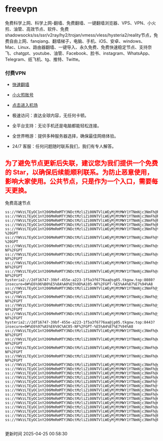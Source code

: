 # freevpn

免费科学上网、科学上网-翻墙、免费翻墙、一键翻墙浏览器、VPS、VPN、小火煎、油管、高效节点、软件、免费shadowsocks/ss/ssr/v2ray/hy2/trojan/vmess/vless/hysteria2/reality节点，免费自由上网、fanqiang、翻墙梯子，电脑、手机、iOS、安卓、windows、Mac、Linux、路由器翻墙、一键导入、永久免费、免费快速稳定节点、支持奈飞、chatgpt、youtube、油管、Facebook、脸书、instagram、WhatsApp、Telegram、纸飞机、tg、推特、Twitte。

### 付费VPN
* [快速翻墙](https://uhuio.top/) 

* [小火煎账号](https://free-clash.top/) 

* [点击进入机场](https://uhuio.top/) 

* 极速访问：直达全球内容，无任何卡顿。

* 全平台支持：无论手机还是电脑都能轻松连接。

* 全世界畅游：提供多种服务器选择，确保最佳网络体验。

* 24/7 客服：任何问题随时联系我们，我们有专人解答。

## <font color="red">为了避免节点更新后失联，建议您为我们提供一个免费的 Star，以确保后续能顺利联系。为防止恶意使用，影响大家使用。公共节点，只是作为一个入口，需要每天更换。</font>

免费高速节点

```ss://YWVzLTEyOC1nY206MmRmMTY3NDctMzliZi00NTVlLWEyMjMtMWY1YTNmNjc3NmFh@hk01.jgrtoioceaw.help:50384#%E9%A6%99%E6%B8%AF01
ss://YWVzLTEyOC1nY206MmRmMTY3NDctMzliZi00NTVlLWEyMjMtMWY1YTNmNjc3NmFh@hk02.jigreliewolf.click:17889#%E9%A6%99%E6%B8%AF02
ss://YWVzLTEyOC1nY206MmRmMTY3NDctMzliZi00NTVlLWEyMjMtMWY1YTNmNjc3NmFh@hk03.jigreliewolf.click:10838#%E9%A6%99%E6%B8%AF03
ss://YWVzLTEyOC1nY206MmRmMTY3NDctMzliZi00NTVlLWEyMjMtMWY1YTNmNjc3NmFh@hk04.jgrtoioceaw.help:29956#%E9%A6%99%E6%B8%AF04
ss://YWVzLTEyOC1nY206MmRmMTY3NDctMzliZi00NTVlLWEyMjMtMWY1YTNmNjc3NmFh@hk05.ijgelrkasd.click:41284#%E9%A6%99%E6%B8%AF05
ss://YWVzLTEyOC1nY206MmRmMTY3NDctMzliZi00NTVlLWEyMjMtMWY1YTNmNjc3NmFh@tw01.jigreliewolf.click:30995#%E5%8F%B0%E6%B9%BE01%20-%20GPT
ss://YWVzLTEyOC1nY206MmRmMTY3NDctMzliZi00NTVlLWEyMjMtMWY1YTNmNjc3NmFh@tw02.ijgelrkasd.click:22610#%E5%8F%B0%E6%B9%BE02%20-%20GPT
ss://YWVzLTEyOC1nY206MmRmMTY3NDctMzliZi00NTVlLWEyMjMtMWY1YTNmNjc3NmFh@sg01.jgrtoioceaw.help:55559#%E6%96%B0%E5%8A%A0%E5%9D%A101%20-NF%2FGPT
ss://YWVzLTEyOC1nY206MmRmMTY3NDctMzliZi00NTVlLWEyMjMtMWY1YTNmNjc3NmFh@sg02.jigreliewolf.click:40574#%E6%96%B0%E5%8A%A0%E5%9D%A102%20-NF%2FGPT
ss://YWVzLTEyOC1nY206MmRmMTY3NDctMzliZi00NTVlLWEyMjMtMWY1YTNmNjc3NmFh@sg03.ijgelrkasd.click:23716#%E6%96%B0%E5%8A%A0%E5%9D%A103%20-NF%2FGPT
ss://YWVzLTEyOC1nY206MmRmMTY3NDctMzliZi00NTVlLWEyMjMtMWY1YTNmNjc3NmFh@sg04.jgrtoioceaw.help:17971#%E6%96%B0%E5%8A%A0%E5%9D%A104%20-NF%2FGPT
hysteria2://2df16747-39bf-455e-a223-1f5a3f6776aa@sg05.tkgow.top:8080?insecure=0#%E6%96%B0%E5%8A%A0%E5%9D%A105-NF%2FGPT-%E5%A4%87%E7%94%A8
ss://YWVzLTEyOC1nY206MmRmMTY3NDctMzliZi00NTVlLWEyMjMtMWY1YTNmNjc3NmFh@jp01.jgrtoioceaw.help:58645#%E6%97%A5%E6%9C%AC01%20-NF%2FGPT
ss://YWVzLTEyOC1nY206MmRmMTY3NDctMzliZi00NTVlLWEyMjMtMWY1YTNmNjc3NmFh@jp02.jgrtoioceaw.help:47462#%E6%97%A5%E6%9C%AC02%20-NF%2FGPT
ss://YWVzLTEyOC1nY206MmRmMTY3NDctMzliZi00NTVlLWEyMjMtMWY1YTNmNjc3NmFh@jp03.jigreliewolf.click:33414#%E6%97%A5%E6%9C%AC03%20-NF%2FGPT
ss://YWVzLTEyOC1nY206MmRmMTY3NDctMzliZi00NTVlLWEyMjMtMWY1YTNmNjc3NmFh@jp04.ijgelrkasd.click:58223#%E6%97%A5%E6%9C%AC04%20-NF%2FGPT
hysteria2://2df16747-39bf-455e-a223-1f5a3f6776aa@jp05.tkgow.top:8443?insecure=0#%E6%97%A5%E6%9C%AC05-NF%2FGPT-%E5%A4%87%E7%94%A8
ss://YWVzLTEyOC1nY206MmRmMTY3NDctMzliZi00NTVlLWEyMjMtMWY1YTNmNjc3NmFh@us01.jgrtoioceaw.help:48129#%E7%BE%8E%E5%9B%BD01%20-NF%2FGPT
ss://YWVzLTEyOC1nY206MmRmMTY3NDctMzliZi00NTVlLWEyMjMtMWY1YTNmNjc3NmFh@us02.jgrtoioceaw.help:44907#%E7%BE%8E%E5%9B%BD02%20-NF%2FGPT
ss://YWVzLTEyOC1nY206MmRmMTY3NDctMzliZi00NTVlLWEyMjMtMWY1YTNmNjc3NmFh@us03.jigreliewolf.click:43330#%E7%BE%8E%E5%9B%BD03%20-NF%2FGPT
ss://YWVzLTEyOC1nY206MmRmMTY3NDctMzliZi00NTVlLWEyMjMtMWY1YTNmNjc3NmFh@us04.ijgelrkasd.click:44130#%E7%BE%8E%E5%9B%BD04%20-NF%2FGPT
ss://YWVzLTEyOC1nY206MmRmMTY3NDctMzliZi00NTVlLWEyMjMtMWY1YTNmNjc3NmFh@gb01.jgrtoioceaw.help:27765#%E8%8B%B1%E5%9B%BD01
ss://YWVzLTEyOC1nY206MmRmMTY3NDctMzliZi00NTVlLWEyMjMtMWY1YTNmNjc3NmFh@gb02.jigreliewolf.click:52762#%E8%8B%B1%E5%9B%BD02
ss://YWVzLTEyOC1nY206MmRmMTY3NDctMzliZi00NTVlLWEyMjMtMWY1YTNmNjc3NmFh@de01.jgrtoioceaw.help:20635#%E5%BE%B7%E5%9B%BD01
ss://YWVzLTEyOC1nY206MmRmMTY3NDctMzliZi00NTVlLWEyMjMtMWY1YTNmNjc3NmFh@de02.jigreliewolf.click:52770#%E5%BE%B7%E5%9B%BD02
ss://YWVzLTEyOC1nY206MmRmMTY3NDctMzliZi00NTVlLWEyMjMtMWY1YTNmNjc3NmFh@fr01.ijgelrkasd.click:32568#%E6%B3%95%E5%9B%BD01
ss://YWVzLTEyOC1nY206MmRmMTY3NDctMzliZi00NTVlLWEyMjMtMWY1YTNmNjc3NmFh@fr02.jigreliewolf.click:45265#%E6%B3%95%E5%9B%BD02
ss://YWVzLTEyOC1nY206MmRmMTY3NDctMzliZi00NTVlLWEyMjMtMWY1YTNmNjc3NmFh@ca01.jigreliewolf.click:30461#%E5%8A%A0%E6%8B%BF%E5%A4%A701
ss://YWVzLTEyOC1nY206MmRmMTY3NDctMzliZi00NTVlLWEyMjMtMWY1YTNmNjc3NmFh@ca02.ijgelrkasd.click:24053#%E5%8A%A0%E6%8B%BF%E5%A4%A702
ss://YWVzLTEyOC1nY206MmRmMTY3NDctMzliZi00NTVlLWEyMjMtMWY1YTNmNjc3NmFh@my01.jigreliewolf.click:52408#%E9%A9%AC%E6%9D%A5%E8%A5%BF%E4%BA%9A01
ss://YWVzLTEyOC1nY206MmRmMTY3NDctMzliZi00NTVlLWEyMjMtMWY1YTNmNjc3NmFh@my02.ijgelrkasd.click:25519#%E9%A9%AC%E6%9D%A5%E8%A5%BF%E4%BA%9A02
ss://YWVzLTEyOC1nY206MmRmMTY3NDctMzliZi00NTVlLWEyMjMtMWY1YTNmNjc3NmFh@au01.jgrtoioceaw.help:13460#%E6%BE%B3%E5%A4%A7%E5%88%A9%E4%BA%9A01
ss://YWVzLTEyOC1nY206MmRmMTY3NDctMzliZi00NTVlLWEyMjMtMWY1YTNmNjc3NmFh@au02.ijgelrkasd.click:46073#%E6%BE%B3%E5%A4%A7%E5%88%A9%E4%BA%9A02
ss://YWVzLTEyOC1nY206MmRmMTY3NDctMzliZi00NTVlLWEyMjMtMWY1YTNmNjc3NmFh@ko01.jgrtoioceaw.help:46108#%E9%9F%A9%E5%9B%BD01
ss://YWVzLTEyOC1nY206MmRmMTY3NDctMzliZi00NTVlLWEyMjMtMWY1YTNmNjc3NmFh@ko02.jigreliewolf.click:50181#%E9%9F%A9%E5%9B%BD02


```
更新时间 2025-04-25 00:58:30